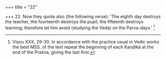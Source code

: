 +++
title = "22"

+++
22. Now they quote also (the following verse): 'The eighth day destroys the teacher, the fourteenth destroys the pupil, the fifteenth destroys learning; therefore let him avoid (studying the Veda) on the Parva-days.' [^16] 


[^16]:  Viṣṇu XXX, 29-30. In accordance with the practice usual in Vedic works the best MSS. of the text repeat the beginning of each Kaṇḍikā at the end of the Praśna, giving the last first.
